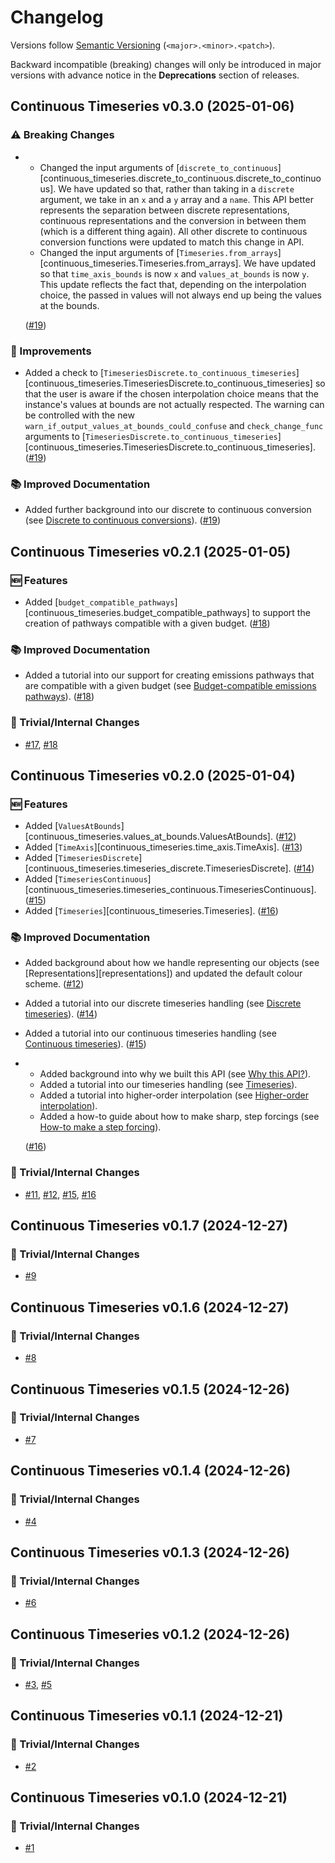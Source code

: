 # Changelog

Versions follow [Semantic Versioning](https://semver.org/) (`<major>.<minor>.<patch>`).

Backward incompatible (breaking) changes will only be introduced in major versions
with advance notice in the **Deprecations** section of releases.

<!--
You should *NOT* be adding new changelog entries to this file,
this file is managed by towncrier.
See `changelog/README.md`.

You *may* edit previous changelogs to fix problems like typo corrections or such.
To add a new changelog entry, please see
`changelog/README.md`
and https://pip.pypa.io/en/latest/development/contributing/#news-entries,
noting that we use the `changelog` directory instead of news,
markdown instead of restructured text and use slightly different categories
from the examples given in that link.
-->

<!-- towncrier release notes start -->

## Continuous Timeseries v0.3.0 (2025-01-06)

### ⚠️ Breaking Changes

- - Changed the input arguments of [`discrete_to_continuous`][continuous_timeseries.discrete_to_continuous.discrete_to_continuous].
    We have updated so that, rather than taking in a `discrete` argument,
    we take in an `x` and a `y` array and a `name`.
    This API better represents the separation between
    discrete representations, continuous representations
    and the conversion in between them (which is a different thing again).
    All other discrete to continuous conversion functions were updated to match this change in API.
  - Changed the input arguments of [`Timeseries.from_arrays`][continuous_timeseries.Timeseries.from_arrays].
    We have updated so that `time_axis_bounds` is now `x` and `values_at_bounds` is now `y`.
    This update reflects the fact that, depending on the interpolation choice,
    the passed in values will not always end up being the values at the bounds.

  ([#19](https://github.com/openscm/continuous-timeseries/pull/19))

### 🎉 Improvements

- Added a check to [`TimeseriesDiscrete.to_continuous_timeseries`][continuous_timeseries.TimeseriesDiscrete.to_continuous_timeseries]
  so that the user is aware if the chosen interpolation choice means that the instance's
  values at bounds are not actually respected.
  The warning can be controlled with the new `warn_if_output_values_at_bounds_could_confuse` and `check_change_func` arguments
  to [`TimeseriesDiscrete.to_continuous_timeseries`][continuous_timeseries.TimeseriesDiscrete.to_continuous_timeseries]. ([#19](https://github.com/openscm/continuous-timeseries/pull/19))

### 📚 Improved Documentation

- Added further background into our discrete to continuous conversion (see [Discrete to continuous conversions](../further-background/discrete_to_continuous_conversions)). ([#19](https://github.com/openscm/continuous-timeseries/pull/19))


## Continuous Timeseries v0.2.1 (2025-01-05)

### 🆕 Features

- Added [`budget_compatible_pathways`][continuous_timeseries.budget_compatible_pathways] to support the creation of pathways compatible with a given budget. ([#18](https://github.com/openscm/continuous-timeseries/pull/18))

### 📚 Improved Documentation

- Added a tutorial into our support for creating emissions pathways that are compatible with a given budget (see [Budget-compatible emissions pathways](../tutorials/budget_compatible_pathways)). ([#18](https://github.com/openscm/continuous-timeseries/pull/18))

### 🔧 Trivial/Internal Changes

- [#17](https://github.com/openscm/continuous-timeseries/pull/17), [#18](https://github.com/openscm/continuous-timeseries/pull/18)


## Continuous Timeseries v0.2.0 (2025-01-04)

### 🆕 Features

- Added [`ValuesAtBounds`][continuous_timeseries.values_at_bounds.ValuesAtBounds]. ([#12](https://github.com/openscm/continuous-timeseries/pull/12))
- Added [`TimeAxis`][continuous_timeseries.time_axis.TimeAxis]. ([#13](https://github.com/openscm/continuous-timeseries/pull/13))
- Added [`TimeseriesDiscrete`][continuous_timeseries.timeseries_discrete.TimeseriesDiscrete]. ([#14](https://github.com/openscm/continuous-timeseries/pull/14))
- Added [`TimeseriesContinuous`][continuous_timeseries.timeseries_continuous.TimeseriesContinuous]. ([#15](https://github.com/openscm/continuous-timeseries/pull/15))
- Added [`Timeseries`][continuous_timeseries.Timeseries]. ([#16](https://github.com/openscm/continuous-timeseries/pull/16))

### 📚 Improved Documentation

- Added background about how we handle representing our objects (see [Representations][representations]) and updated the default colour scheme. ([#12](https://github.com/openscm/continuous-timeseries/pull/12))
- Added a tutorial into our discrete timeseries handling (see [Discrete timeseries](../tutorials/discrete_timeseries_tutorial)). ([#14](https://github.com/openscm/continuous-timeseries/pull/14))
- Added a tutorial into our continuous timeseries handling (see [Continuous timeseries](../tutorials/continuous_timeseries_tutorial)). ([#15](https://github.com/openscm/continuous-timeseries/pull/15))
- - Added background into why we built this API (see [Why this API?](../further-background/why-this-api)).
  - Added a tutorial into our timeseries handling (see [Timeseries](../tutorials/timeseries_tutorial)).
  - Added a tutorial into higher-order interpolation (see [Higher-order interpolation](../tutorials/higher_order_interpolation)).
  - Added a how-to guide about how to make sharp, step forcings (see [How-to make a step forcing](../how-to-guides/how-to-make-a-step-forcing)).

  ([#16](https://github.com/openscm/continuous-timeseries/pull/16))

### 🔧 Trivial/Internal Changes

- [#11](https://github.com/openscm/continuous-timeseries/pull/11), [#12](https://github.com/openscm/continuous-timeseries/pull/12), [#15](https://github.com/openscm/continuous-timeseries/pull/15), [#16](https://github.com/openscm/continuous-timeseries/pull/16)


## Continuous Timeseries v0.1.7 (2024-12-27)

### 🔧 Trivial/Internal Changes

- [#9](https://github.com/openscm/continuous-timeseries/pull/9)


## Continuous Timeseries v0.1.6 (2024-12-27)

### 🔧 Trivial/Internal Changes

- [#8](https://github.com/openscm/continuous-timeseries/pull/8)


## Continuous Timeseries v0.1.5 (2024-12-26)

### 🔧 Trivial/Internal Changes

- [#7](https://github.com/openscm/continuous-timeseries/pull/7)


## Continuous Timeseries v0.1.4 (2024-12-26)

### 🔧 Trivial/Internal Changes

- [#4](https://github.com/openscm/continuous-timeseries/pull/4)


## Continuous Timeseries v0.1.3 (2024-12-26)

### 🔧 Trivial/Internal Changes

- [#6](https://github.com/openscm/continuous-timeseries/pull/6)


## Continuous Timeseries v0.1.2 (2024-12-26)

### 🔧 Trivial/Internal Changes

- [#3](https://github.com/openscm/continuous-timeseries/pull/3), [#5](https://github.com/openscm/continuous-timeseries/pull/5)


## Continuous Timeseries v0.1.1 (2024-12-21)

### 🔧 Trivial/Internal Changes

- [#2](https://github.com/openscm/continuous-timeseries/pull/2)


## Continuous Timeseries v0.1.0 (2024-12-21)

### 🔧 Trivial/Internal Changes

- [#1](https://github.com/openscm/continuous-timeseries/pull/1)

